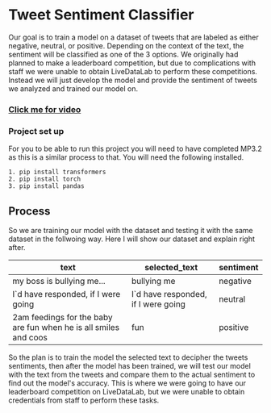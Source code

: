 # Tweet Sentiment Classifier

Our goal is to train a model on a dataset of tweets that are labeled as either negative, neutral, or positive. Depending on the context of the text, the sentiment will be classified as one of the 3 options. We originally had planned to make a leaderboard competition, but due to complications with staff we were unable to obtain LiveDataLab to perform these competitions. Instead we will just develop the model and provide the sentiment of tweets we analyzed and trained our model on.

### [Click me for video](https://drive.google.com/file/d/1KMEMokQWhzdSIaEsEW94WgDUUzUXkIWW/view?usp=sharing)

### Project set up

For you to be able to run this project you will need to have completed MP3.2 as this is a similar process to that. You will need the following installed.
    
    1. pip install transformers
    2. pip install torch
    3. pip install pandas

## Process

So we are training our model with the dataset and testing it with the same dataset in the follwoing way. Here I will show our dataset and explain right after.

| text | selected_text | sentiment |
| - | - | - |
| my boss is bullying me... | bullying me | negative |
| I`d have responded, if I were going | I`d have responded, if I were going | neutral |
| 2am feedings for the baby are fun when he is all smiles and coos | fun | positive |

So the plan is to train the model the selected text to decipher the tweets sentiments, then after the model has been trained, we will test our model with the text from the tweets and compare them to the actual sentiment to find out the model's accuracy. This is where we were going to have our leaderboard competition on LiveDataLab, but we were unable to obtain credentials from staff to perform these tasks.